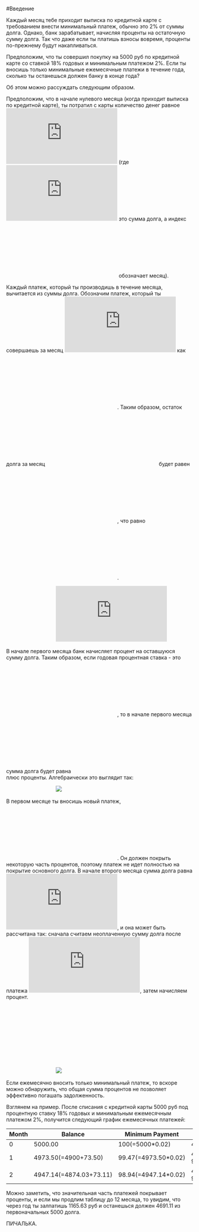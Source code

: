 #Введение

Каждый месяц тебе приходит выписка по кредитной карте с требованием внести минимальный платеж, обычно это 2% от суммы
долга. Однако, банк зарабатывает, начисляя проценты на остаточную сумму долга. Так что даже если ты платишь взносы
вовремя, проценты по-прежнему будут накапливаться. 

Предположим, что ты совершил покупку на 5000 руб по кредитной карте со ставкой 18% годовых и минимальным платежом 2%.
Если ты вносишь только минимальные ежемесячные платежи в течение года, сколько ты останешься должен банку в конце года?

Об этом можно рассуждать следующим образом.

Предположим, что в начале нулевого месяца (когда приходит выписка по кредитной карте), ты потратил с карты количество
денег равное ![](http://latex.codecogs.com/gif.latex?b_0) (где ![](http://latex.codecogs.com/gif.latex?b) это сумма
долга, а индекс ![](http://latex.codecogs.com/gif.latex?_0) обозначает месяц).

Каждый платеж, который ты производишь в течение месяца, вычитается из суммы долга. Обозначим платеж, который ты
совершаешь за месяц ![](http://latex.codecogs.com/gif.latex?_0) как ![](http://latex.codecogs.com/gif.latex?p_0).
Таким образом, остаток долга за месяц ![](http://latex.codecogs.com/gif.latex?_0) будет равен
![](http://latex.codecogs.com/gif.latex?ub_0), что равно ![](http://latex.codecogs.com/gif.latex?b_0-p_0).

                                  ![](http://latex.codecogs.com/gif.latex?ub_0=b_0-p_0)

В начале первого месяца банк начисляет процент на оставшуюся сумму долга. Таким образом, если годовая процентная
ставка - это ![](http://latex.codecogs.com/gif.latex?r), то в начале первого месяца сумма долга будет равна
![](http://latex.codecogs.com/gif.latex?ub_0) плюс проценты. Алгебраически это выглядит так:

                                  <img src="http://latex.codecogs.com/gif.latex?b_1 = ub_0 + \frac{r}{12.0}\cdot ub_0"/>

В первом месяце ты вносишь новый платеж, ![](http://latex.codecogs.com/gif.latex?p_1). Он должен покрыть некоторую
часть процентов, поэтому платеж не идет полностью на покрытие основного долга. В начале второго месяца сумма долга
равна ![](http://latex.codecogs.com/gif.latex?b_2), и она может быть рассчитана так: сначала считаем неоплаченную сумму
долга после платежа ![](http://latex.codecogs.com/gif.latex?p_1), затем начисляем процент.

                                  ![](http://latex.codecogs.com/gif.latex?ub_1=b_1-p_1)

                                  <img src="http://latex.codecogs.com/gif.latex?b_2 = ub_1 + \frac{r}{12.0}\cdot ub_1"/>

Если ежемесячно вносить только минимальный платеж, то вскоре можно обнаружить, что общая сумма процентов не позволяет
эффективно погашать задолженность.

Взглянем на пример. После списания с кредитной карты 5000 руб под процентную ставку 18% годовых и минимальным
ежемесячным платежом 2%, получится следующий график ежемесячных платежей:

Month|Balance|Minimum Payment|Unpaid Balance|Interest
---|---|---|---|---
0|5000.00|100(=5000*0.02)|4900(=5000-100)|73.50(=0.18/12.0*4900)
1|4973.50(=4900+73.50)|99.47(=4973.50*0.02)|4874.03(=4973.50-99.47)|73.11(=0.18/12.0*4874.03)
2|4947.14(=4874.03+73.11)|98.94(=4947.14*0.02)|4848.20(=4947.14-98.94)|72.72(=0.18/12.0*4848.20)

Можно заметить, что значительная часть платежей покрывает проценты, 
и если мы продлим таблицу до 12 месяца, то увидим, что через год
ты залпатишь 1165.63 руб и останешься должен 4691.11 из первоначальных 5000 долга.

ПИЧАЛЬКА.




